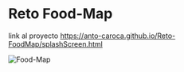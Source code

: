 # Reto Food-Map

link al proyecto <https://anto-caroca.github.io/Reto-FoodMap/splashScreen.html>

![Food-Map](https://user-images.githubusercontent.com/39288622/47375448-a8489d80-d6c6-11e8-86dd-b9a416e96837.png)
